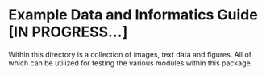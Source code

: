 # Example Data and Informatics Guide [IN PROGRESS...]

Within this directory is a collection of images, text data and figures. All of which can be utilized for testing the various modules within this package. 
